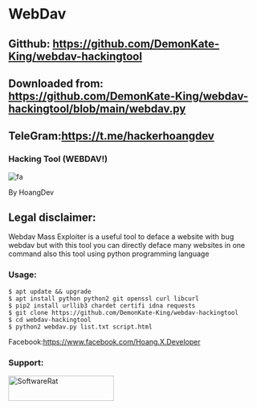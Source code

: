 # WebDav
## Gitthub: https://github.com/DemonKate-King/webdav-hackingtool
## Downloaded from: https://github.com/DemonKate-King/webdav-hackingtool/blob/main/webdav.py
## TeleGram:https://t.me/hackerhoangdev
### Hacking Tool (WEBDAV!) 

![fa](https://upanh.cf/snrf3riukb.jpg)

By HoangDev

## Legal disclaimer:

Webdav Mass Exploiter is a useful tool to deface a website with bug webdav but with this tool you can directly deface many websites in one command also this tool using python programming language


### Usage:
```
$ apt update && upgrade
$ apt install python python2 git openssl curl libcurl
$ pip2 install urllib3 chardet certifi idna requests
$ git clone https://github.com/DemonKate-King/webdav-hackingtool
$ cd webdav-hackingtool
$ python2 webdav.py list.txt script.html
```


Facebook:https://www.facebook.com/Hoang.X.Developer

<h3 align="left">Support:</h3>
<p><a href="https://www.buymeacoffee.com/HoangDeveloper"> <img align="left" src="https://cdn.buymeacoffee.com/buttons/v2/default-yellow.png" height="50" width="210" alt="SoftwareRat" /></a></p><br><br>
